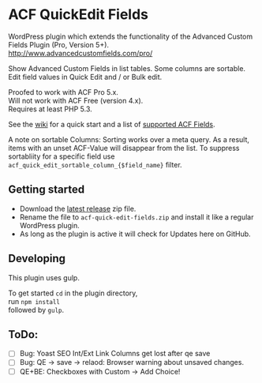 ACF QuickEdit Fields
====================

WordPress plugin which extends the functionality of the Advanced Custom Fields Plugin (Pro, Version 5+).  
http://www.advancedcustomfields.com/pro/

Show Advanced Custom Fields in list tables. Some columns are sortable.  
Edit field values in Quick Edit and / or Bulk edit.

Proofed to work with ACF Pro 5.x.  
Will not work with ACF Free (version 4.x).  
Requires at least PHP 5.3.

See the [wiki](https://github.com/mcguffin/acf-quick-edit-fields/wiki) for a quick start and a list of [supported ACF Fields](https://github.com/mcguffin/acf-quick-edit-fields/wiki/Supported-ACF-Fields).

A note on sortable Columns: Sorting works over a meta query. As a result, items with an
unset ACF-Value will disappear from the list. To suppress sortabliity for a specific field use
`acf_quick_edit_sortable_column_{$field_name}` filter.


Getting started
---------------

 - Download the [latest release](../../releases/latest) zip file.
 - Rename the file to `acf-quick-edit-fields.zip` and install it like a regular WordPress plugin.
 - As long as the plugin is active it will check for Updates here on GitHub.


Developing
----------

This plugin uses gulp.

To get started `cd` in the plugin directory,  
run `npm install`  
followed by `gulp`.


ToDo:
-----

 - [ ] Bug: Yoast SEO Int/Ext Link Columns get lost after qe save
 - [ ] Bug: QE -> save -> relaod: Browser warning about unsaved changes.
 - [ ] QE+BE: Checkboxes with Custom -> Add Choice!
